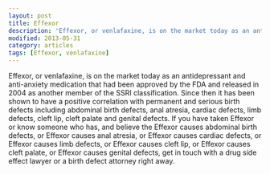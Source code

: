 ```yaml
---
layout: post
title: Effexor
description: 'Effexor, or venlafaxine, is on the market today as an antidepressant and anti-anxiety medication that had been approved by the FDA and released in 2004'
modified: 2013-05-31
category: articles
tags: [Effexor, venlafaxine]
---
```


Effexor, or venlafaxine, is on the market today as an antidepressant and anti-anxiety medication that had been approved by the FDA and released in 2004 as another member of the SSRI classification. Since then it has been shown to have a positive correlation with permanent and serious birth defects including abdominal birth defects, anal atresia, cardiac defects, limb defects, cleft lip, cleft palate and genital defects. If you have taken Effexor or know someone who has, and believe the Effexor causes abdominal birth defects, or Effexor causes anal atresia, or Effexor causes cardiac defects, or Effexor causes limb defects, or Effexor causes cleft lip, or Effexor causes cleft palate, or Effexor causes genital defects, get in touch with a drug side effect lawyer or a birth defect attorney right away.